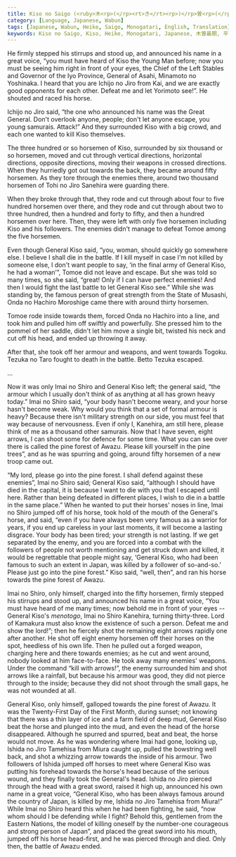 ```yaml
---
title: Kiso no Saigo (<ruby>木<rp>(</rp><rt>き</rt><rp>)</rp>曽<rp>(</rp><rt>そ</rt><rp>)</rp>　<rp>(</rp><rt>の</rt><rp>)</rp>最<rp>(</rp><rt>さい</rt><rp>)</rp>期<rp>(</rp><rt>ご</rt><rp>)</rp></ruby>, excerpt)
category: [Language, Japanese, Wabun]
tags: [Japanese, Wabun, Heike, Saigo, Monogatari, English, Translation]
keywords: Kiso no Saigo, Kiso, Heike, Monogatari, Japanese, 木曽最期, 平家, 物語, きそのさいご
---
```


He firmly stepped his stirrups and stood up, and announced his name in a great voice, “you must have heard of Kiso the Young Man before; now you must be seeing him right in front of your eyes, the Chief of the Left Stables and Governor of the Iyo Province, General of Asahi, Minamoto no Yoshinaka. I heard that you are Ichijo no Jiro from Kai, and we are exactly good opponents for each other. Defeat me and let Yorimoto see!”. He shouted and raced his horse.

Ichijo no Jiro said, “the one who announced his name was the Great General. Don't overlook anyone, people; don't let anyone escape, you young samurais. Attack!” And they surrounded Kiso with a big crowd, and each one wanted to kill Kiso themselves.

The three hundred or so horsemen of Kiso, surrounded by six thousand or so horsemen, moved and cut through vertical directions, horizontal directions, opposite directions, moving their weapons in crossed directions. When they hurriedly got out towards the back, they became around fifty horsemen. As they tore through the enemies there, around two thousand horsemen of Tohi no Jiro Sanehira were guarding there.

When they broke through that, they rode and cut through about four to five hundred horsemen over there, and they rode and cut through about two to three hundred, then a hundred and forty to fifty, and then a hundred horsemen over here. Then, they were left with only five horsemen including Kiso and his followers. The enemies didn't manage to defeat Tomoe among the five horsemen.

Even though General Kiso said, “you, woman, should quickly go somewhere else. I believe I shall die in the battle. If I kill myself in case I'm not killed by someone else, I don't want people to say, ‘in the final army of General Kiso, he had a woman’”, Tomoe did not leave and escape. But she was told so many times, so she said, “great! Only if I can have perfect enemies! And then I would fight the last battle to let General Kiso see.” While she was standing by, the famous person of great strength from the State of Musashi, Onda no Hachiro Moroshige came there with around thirty horsemen.

Tomoe rode inside towards them, forced Onda no Hachiro into a line, and took him and pulled him off swiftly and powerfully. She pressed him to the pommel of her saddle, didn't let him move a single bit, twisted his neck and cut off his head, and ended up throwing it away.

After that, she took off her armour and weapons, and went towards Togoku. Tezuka no Taro fought to death in the battle. Betto Tezuka escaped.

…

Now it was only Imai no Shiro and General Kiso left; the general said, “the armour which I usually don't think of as anything at all has grown heavy today.” Imai no Shiro said, “your body hasn't become weary, and your horse hasn't become weak. Why would you think that a set of formal armour is heavy? Because there isn't military strength on our side, you must feel that way because of nervousness. Even if only I, Kanehira, am still here, please think of me as a thousand other samurais. Now that I have seven, eight arrows, I can shoot some for defence for some time. What you can see over there is called the pine forest of Awazu. Please kill yourself in the pine trees”, and as he was spurring and going, around fifty horsemen of a new troop came out.

“My lord, please go into the pine forest. I shall defend against these enemies”, Imai no Shiro said; General Kiso said, “although I should have died in the capital, it is because I want to die with you that I escaped until here. Rather than being defeated in different places, I wish to die in a battle in the same place.” When he wanted to put their horses' noses in line, Imai no Shiro jumped off of his horse, took hold of the mouth of the General's horse, and said, “even if you have always been very famous as a warrior for years, if you end up careless in your last moments, it will become a lasting disgrace. Your body has been tired; your strength is not lasting. If we get separated by the enemy, and you are forced into a combat with the followers of people not worth mentioning and get struck down and killed, it would be regrettable that people might say, ‘General Kiso, who had been famous to such an extent in Japan, was killed by a follower of so-and-so.’ Please just go into the pine forest.” Kiso said, “well, then”, and ran his horse towards the pine forest of Awazu.

Imai no Shiro, only himself, charged into the fifty horsemen, firmly stepped his stirrups and stood up, and announced his name in a great voice, “You must have heard of me many times; now behold me in front of your eyes -- General Kiso's *menotogo*, Imai no Shiro Kanehira, turning thirty-three. Lord of Kamakura must also know the existence of such a person. Defeat me and show the lord!”; then he fiercely shot the remaining eight arrows rapidly one after another. He shot off eight enemy horsemen off their horses on the spot, heedless of his own life. Then he pulled out a forged weapon, charging here and there towards enemies; as he cut and went around, nobody looked at him face-to-face. He took away many enemies' weapons. Under the command “kill with arrows!”, the enemy surrounded him and shot arrows like a rainfall, but because his armour was good, they did not pierce through to the inside; because they did not shoot through the small gaps, he was not wounded at all.

General Kiso, only himself, galloped towards the pine forest of Awazu. It was the Twenty-First Day of the First Month, during sunset; not knowing that there was a thin layer of ice and a farm field of deep mud, General Kiso beat the horse and plunged into the mud, and even the head of the horse disappeared. Although he spurred and spurred, beat and beat, the horse would not move. As he was wondering where Imai had gone, looking up, Ishida no Jiro Tamehisa from Miura caught up, pulled the bowstring well back, and shot a whizzing arrow towards the inside of his armour. Two followers of Ishida jumped off horses to meet where General Kiso was putting his forehead towards the horse's head because of the serious wound, and they finally took the General's head. Ishida no Jiro pierced through the head with a great sword, raised it high up, announced his own name in a great voice, “General Kiso, who has been always famous around the country of Japan, is killed by me, Ishida no Jiro Tamehisa from Miura!” While Imai no Shiro heard this when he had been fighting, he said, “now whom should I be defending while I fight? Behold this, gentlemen from the Eastern Nations, the model of killing oneself by the number-one courageous and strong person of Japan”, and placed the great sword into his mouth, jumped off his horse head-first, and he was pierced through and died. Only then, the battle of Awazu ended.
